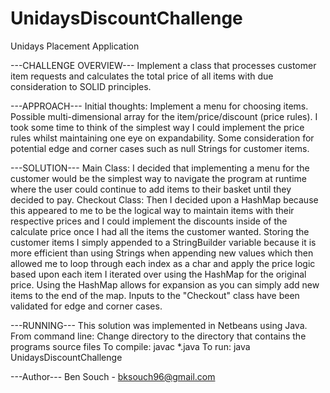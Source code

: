 # UnidaysDiscountChallenge
 Unidays Placement Application
 
 
---CHALLENGE OVERVIEW---
Implement a class that processes customer item requests and calculates the total price of all items with due consideration to SOLID principles.


---APPROACH---
Initial thoughts:
Implement a menu for choosing items.
Possible multi-dimensional array for the item/price/discount (price rules).
I took some time to think of the simplest way I could implement the price rules whilst maintaining one eye on expandability.
Some consideration for potential edge and corner cases such as null Strings for customer items.


---SOLUTION---
Main Class:
  I decided that implementing a menu for the customer would be the simplest way to navigate the program at runtime where the user could continue to add items to their basket until they decided to pay.
Checkout Class:
  Then I decided upon a HashMap because this appeared to me to be the logical way to maintain items with their respective prices and I could implement the discounts inside of the calculate price once I had all the items the customer wanted.
  Storing the customer items I simply appended to a StringBuilder variable because it is more efficient than using Strings when appending new values which then allowed me to loop through each index as a char and apply the price logic based upon each item I iterated over using the HashMap for the original price.
  Using the HashMap allows for expansion as you can simply add new items to the end of the map.
  Inputs to the "Checkout" class have been validated for edge and corner cases.


---RUNNING---
This solution was implemented in Netbeans using Java.
From command line:
Change directory to the directory that contains the programs source files
To compile: javac *.java
To run: java UnidaysDiscountChallenge


---Author---
Ben Souch - bksouch96@gmail.com
